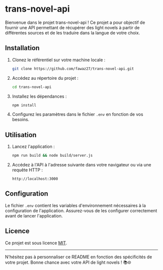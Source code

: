# trans-novel-api

Bienvenue dans le projet trans-novel-api ! Ce projet a pour objectif de fournir une API permettant de récupérer des light novels à partir de différentes sources et de les traduire dans la langue de votre choix.

## Installation

1. Clonez le référentiel sur votre machine locale :

   ```bash
   git clone https://github.com/fawaz27/trans-novel-api.git
   ```

2. Accédez au répertoire du projet :

   ```bash
   cd trans-novel-api
   ```

3. Installez les dépendances :

   ```bash
   npm install
   ```

4. Configurez les paramètres dans le fichier `.env` en fonction de vos besoins.

## Utilisation

1. Lancez l'application :

   ```bash
   npm run build && node build/server.js
   ```

2. Accédez à l'API à l'adresse suivante dans votre navigateur ou via une requête HTTP :

   ```http
   http://localhost:3000
   ```

## Configuration

Le fichier `.env` contient les variables d'environnement nécessaires à la configuration de l'application. Assurez-vous de les configurer correctement avant de lancer l'application.

## Licence

Ce projet est sous licence [MIT](LICENSE).

---

N'hésitez pas à personnaliser ce README en fonction des spécificités de votre projet. Bonne chance avec votre API de light novels ! 📚🌐


